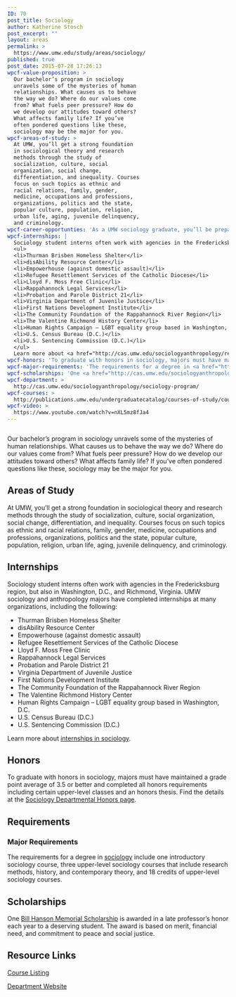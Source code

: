 ```yaml
---
ID: 70
post_title: Sociology
author: Katherine Stosch
post_excerpt: ""
layout: areas
permalink: >
  https://www.umw.edu/study/areas/sociology/
published: true
post_date: 2015-07-28 17:26:13
wpcf-value-proposition: >
  Our bachelor’s program in sociology
  unravels some of the mysteries of human
  relationships. What causes us to behave
  the way we do? Where do our values come
  from? What fuels peer pressure? How do
  we develop our attitudes toward others?
  What affects family life? If you’ve
  often pondered questions like these,
  sociology may be the major for you.
wpcf-areas-of-study: >
  At UMW, you’ll get a strong foundation
  in sociological theory and research
  methods through the study of
  socialization, culture, social
  organization, social change,
  differentiation, and inequality. Courses
  focus on such topics as ethnic and
  racial relations, family, gender,
  medicine, occupations and professions,
  organizations, politics and the state,
  popular culture, population, religion,
  urban life, aging, juvenile delinquency,
  and criminology.
wpcf-career-opportunties: 'As a UMW sociology graduate, you’ll be prepared for graduate school or work. A semester-long research project will help you stand out from the crowd and build a career in health or social services, government, business, and more. Recent grads are working for such organizations as First Nations Development Institute, Development Action Awareness Nationwide, AmeriCorps, Jewish Services Corporation, Rappahannock Council Against Sexual Assault, and the Fredericksburg Department of Social Services. Others are studying toward degrees in social work, law, and sociology. Read more about the <a href="http://cas.umw.edu/sociologyanthropology/careers/careers-in-sociology/recent-alumni/">careers of recent graduates</a> or check out <a href="http://cas.umw.edu/sociologyanthropology/careers/careers-in-sociology/">sociology career resources</a>.'
wpcf-internships: |
  Sociology student interns often work with agencies in the Fredericksburg region, but also in Washington, D.C., and Richmond, Virginia. UMW sociology and anthropology majors have completed internships at many organizations, including the following:
  <ul>
  <li>Thurman Brisben Homeless Shelter</li>
  <li>disAbility Resource Center</li>
  <li>Empowerhouse (against domestic assault)</li>
  <li>Refugee Resettlement Services of the Catholic Diocese</li>
  <li>Lloyd F. Moss Free Clinic</li>
  <li>Rappahannock Legal Services</li>
  <li>Probation and Parole District 21</li>
  <li>Virginia Department of Juvenile Justice</li>
  <li>First Nations Development Institute</li>
  <li>The Community Foundation of the Rappahannock River Region</li>
  <li>The Valentine Richmond History Center</li>
  <li>Human Rights Campaign – LGBT equality group based in Washington, D.C.</li>
  <li>U.S. Census Bureau (D.C.)</li>
  <li>U.S. Sentencing Commission (D.C.)</li>
  </ul>
  Learn more about <a href="http://cas.umw.edu/sociologyanthropology/resources/internships-socg-or-anth-499/">internships in sociology</a>.
wpcf-honors: 'To graduate with honors in sociology, majors must have maintained a grade point average of 3.5 or better and completed all honors requirements including certain upper-level classes and an honors thesis. Find the details at the <a href="http://cas.umw.edu/sociologyanthropology/resources/departmental-honors/">Sociology Departmental Honors page</a>.'
wpcf-major-requirements: 'The requirements for a degree in <a href="http://publications.umw.edu/undergraduatecatalog/courses-of-study/majors/socg/">sociology</a> include one introductory sociology course, three upper-level sociology courses that include research methods, history, and contemporary theory, and 18 credits of upper-level sociology courses.'
wpcf-scholarships: 'One <a href="http://cas.umw.edu/sociologyanthropology/bill-hanson-memorial-scholarship/">Bill Hanson Memorial Scholarship</a> is awarded in a late professor’s honor each year to a deserving student. The award is based on merit, financial need, and commitment to peace and social justice.'
wpcf-department: >
  http://cas.umw.edu/sociologyanthropology/sociology-program/
wpcf-courses: >
  http://publications.umw.edu/undergraduatecatalog/courses-of-study/course-descriptions/socg/
wpcf-video: >
  https://www.youtube.com/watch?v=nXL5mz8fJa4
---
```


<!-- Types Custom Fields: -->

<!-- video -->
<a href="https://www.youtube.com/watch?v=nXL5mz8fJa4"><img src="https://i.ytimg.com/vi/nXL5mz8fJa4/hqdefault.jpg" alt="" style="width: 100 height: auto;"/></a>
<!-- End video -->

<!-- value-proposition -->
Our bachelor’s program in sociology unravels some of the mysteries of human relationships. What causes us to behave the way we do? Where do our values come from? What fuels peer pressure? How do we develop our attitudes toward others? What affects family life? If you’ve often pondered questions like these, sociology may be the major for you.
<!-- End value-proposition -->

<!-- areas-of-study -->
<h2>Areas of Study</h2>At UMW, you’ll get a strong foundation in sociological theory and research methods through the study of socialization, culture, social organization, social change, differentiation, and inequality. Courses focus on such topics as ethnic and racial relations, family, gender, medicine, occupations and professions, organizations, politics and the state, popular culture, population, religion, urban life, aging, juvenile delinquency, and criminology.
<!-- End areas-of-study -->

<!-- internships -->
<h2>Internships</h2>Sociology student interns often work with agencies in the Fredericksburg region, but also in Washington, D.C., and Richmond, Virginia. UMW sociology and anthropology majors have completed internships at many organizations, including the following:
<ul>
<li>Thurman Brisben Homeless Shelter</li>
<li>disAbility Resource Center</li>
<li>Empowerhouse (against domestic assault)</li>
<li>Refugee Resettlement Services of the Catholic Diocese</li>
<li>Lloyd F. Moss Free Clinic</li>
<li>Rappahannock Legal Services</li>
<li>Probation and Parole District 21</li>
<li>Virginia Department of Juvenile Justice</li>
<li>First Nations Development Institute</li>
<li>The Community Foundation of the Rappahannock River Region</li>
<li>The Valentine Richmond History Center</li>
<li>Human Rights Campaign – LGBT equality group based in Washington, D.C.</li>
<li>U.S. Census Bureau (D.C.)</li>
<li>U.S. Sentencing Commission (D.C.)</li>
</ul>
Learn more about <a href="http://cas.umw.edu/sociologyanthropology/resources/internships-socg-or-anth-499/">internships in sociology</a>.
<!-- End internships -->

<!-- honors -->
<h2>Honors</h2>To graduate with honors in sociology, majors must have maintained a grade point average of 3.5 or better and completed all honors requirements including certain upper-level classes and an honors thesis. Find the details at the <a href="http://cas.umw.edu/sociologyanthropology/resources/departmental-honors/">Sociology Departmental Honors page</a>.
<!-- End honors -->

<!-- requirements -->
<h2>Requirements</h2>
<!-- major-requirements -->
<h3>Major Requirements</h3>The requirements for a degree in <a href="http://publications.umw.edu/undergraduatecatalog/courses-of-study/majors/socg/">sociology</a> include one introductory sociology course, three upper-level sociology courses that include research methods, history, and contemporary theory, and 18 credits of upper-level sociology courses.
<!-- End major-requirements -->

<!-- End requirements -->

<!-- scholarships -->
<h2>Scholarships</h2>One <a href="http://cas.umw.edu/sociologyanthropology/bill-hanson-memorial-scholarship/">Bill Hanson Memorial Scholarship</a> is awarded in a late professor’s honor each year to a deserving student. The award is based on merit, financial need, and commitment to peace and social justice.
<!-- End scholarships -->

<!-- resource-links -->
<h2>Resource Links</h2>
<!-- courses -->
<a href="http://publications.umw.edu/undergraduatecatalog/courses-of-study/course-descriptions/socg/" class="button">Course Listing</a>
<!-- End courses -->

<!-- department -->
<a href="http://cas.umw.edu/sociologyanthropology/sociology-program/" class="button">Department Website</a>
<!-- End department -->

<!-- End resource-links -->

<!-- End Types Custom Fields -->